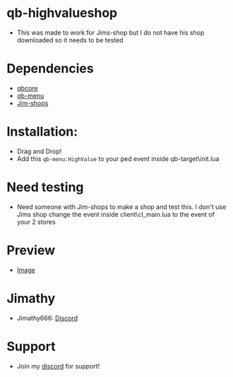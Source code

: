 # qb-highvalueshop
* This was made to work for Jims-shop but I do not have his shop downloaded so it needs to be tested

# Dependencies
* [qbcore](https://github.com/qbcore-framework)
* [qb-menu](https://github.com/qbcore-framework/qb-menu)
* [Jim-shops](https://github.com/jimathy/jim-shops)

# Installation:
* Drag and Drop!
* Add this ``` qb-menu:HighValue ``` to your ped event inside qb-target\init.lua

# Need testing
* Need someone with Jim-shops to make a shop and test this. I don't use Jims shop change the event inside client\cl_main.lua to the event of your 2 stores

# Preview
* [Image](https://imgur.com/y0zMuZp)

# Jimathy
* Jimathy666: [Discord](https://discord.gg/jixelpatterns)

# Support
* Join my [discord](https://discord.gg/dvBfdbc66B) for support!
